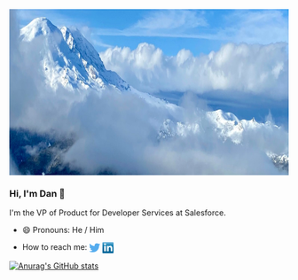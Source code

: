 <!--
**thedanfernandez/thedanfernandez** is a ✨ _special_ ✨ repository because its `README.md` (this file) appears on your GitHub profile.

Here are some ideas to get you started:

- 🔭 I’m currently working on ...
- 🌱 I’m currently learning ...
- 👯 I’m looking to collaborate on ...
- 🤔 I’m looking for help with ...
- 💬 Ask me about ...
- 📫 How to reach me: ...
- 😄 Pronouns: ...
- ⚡ Fun fact: ...
-->

<img align="center" src="https://github.com/thedanfernandez/thedanfernandez/blob/main/header.jpeg" alt="Photo of Crystal Mountain" height="300">

### Hi, I'm Dan 👋

I'm the VP of Product for Developer Services at Salesforce. 

- 😄 Pronouns: He / Him
<p align="left">
<ul>
  <li>How to reach me: 
<a href="http://twitter.com/danielfe" target="blank"><img align="center" src="https://github.com/thedanfernandez/thedanfernandez/blob/main/twitter.png" alt="Twitter logo" height="20" /></a> 
<a href="http://linkedin.com/in/mishmanners" target="blank"><img align="center" src="https://github.com/thedanfernandez/thedanfernandez/blob/main/linkedin.png" alt="LinkedIn logo" height="20" /></a>
</li>
</ul>

[![Anurag's GitHub stats](https://github-readme-stats.vercel.app/api?username=thedanfernandez&count_private=true)](https://github.com/anuraghazra/github-readme-stats)
